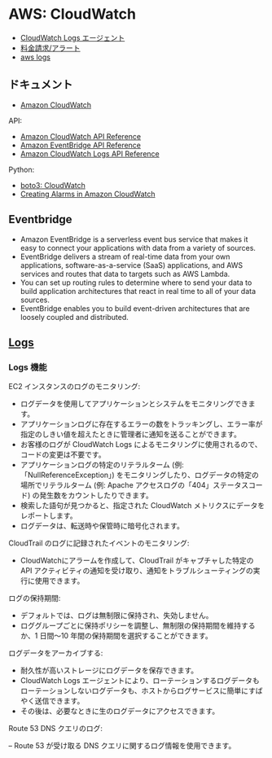 # AWS: CloudWatch

- [CloudWatch Logs エージェント](aws.cloudwatch.log.md)
- [料金請求/アラート](billing.md)
- [aws logs](awscli.logs.md)

## ドキュメント

- [Amazon CloudWatch](https://docs.aws.amazon.com/ja_jp/cloudwatch/)

API:

- [Amazon CloudWatch API Reference](https://docs.aws.amazon.com/ja_jp/AmazonCloudWatch/latest/APIReference/Welcome.html)
- [Amazon EventBridge API Reference](https://docs.aws.amazon.com/ja_jp/eventbridge/latest/APIReference/Welcome.html)
- [Amazon CloudWatch Logs API Reference](https://docs.aws.amazon.com/ja_jp/AmazonCloudWatchLogs/latest/APIReference/Welcome.html)

Python:

- [boto3: CloudWatch](https://boto3.amazonaws.com/v1/documentation/api/latest/reference/services/cloudwatch.html)
- [Creating Alarms in Amazon CloudWatch](https://boto3.amazonaws.com/v1/documentation/api/latest/guide/cw-example-creating-alarms.html)

## Eventbridge

- Amazon EventBridge is a serverless event bus service that makes it easy to connect your applications with data from a variety of sources.
- EventBridge delivers a stream of real-time data from your own applications, software-as-a-service (SaaS) applications, and AWS services and routes that data to targets such as AWS Lambda.
- You can set up routing rules to determine where to send your data to build application architectures that react in real time to all of your data sources.
- EventBridge enables you to build event-driven architectures that are loosely coupled and distributed.

## [Logs](https://docs.aws.amazon.com/ja_jp/AmazonCloudWatch/latest/logs/WhatIsCloudWatchLogs.html)

### Logs 機能

EC2 インスタンスのログのモニタリング:

- ログデータを使用してアプリケーションとシステムをモニタリングできます。
- アプリケーションログに存在するエラーの数をトラッキングし、エラー率が指定のしきい値を超えたときに管理者に通知を送ることができます。
- お客様のログが CloudWatch Logs によるモニタリングに使用されるので、コードの変更は不要です。
- アプリケーションログの特定のリテラルターム (例:「NullReferenceException」) をモニタリングしたり、ログデータの特定の場所でリテラルターム (例: Apache アクセスログの「404」ステータスコード) の発生数をカウントしたりできます。
- 検索した語句が見つかると、指定された CloudWatch メトリクスにデータをレポートします。
- ログデータは、転送時や保管時に暗号化されます。

CloudTrail のログに記録されたイベントのモニタリング:

- CloudWatchにアラームを作成して、CloudTrail がキャプチャした特定の API アクティビティの通知を受け取り、通知をトラブルシューティングの実行に使用できます。

ログの保持期間:

- デフォルトでは、ログは無制限に保持され、失効しません。
- ロググループごとに保持ポリシーを調整し、無制限の保持期間を維持するか、1 日間～10 年間の保持期間を選択することができます。

ログデータをアーカイブする:

- 耐久性が高いストレージにログデータを保存できます。
- CloudWatch Logs エージェントにより、ローテーションするログデータもローテーションしないログデータも、ホストからログサービスに簡単にすばやく送信できます。
- その後は、必要なときに生のログデータにアクセスできます。

Route 53 DNS クエリのログ:

– Route 53 が受け取る DNS クエリに関するログ情報を使用できます。


